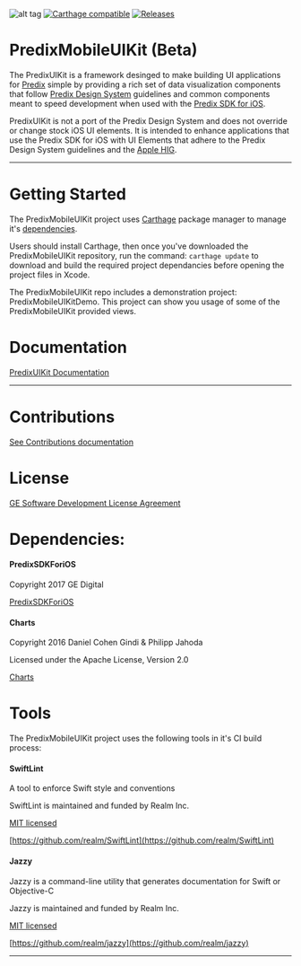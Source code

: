 ![alt tag](./Assets/PredixMobileUIKitTitle.png)
[![Carthage compatible](https://img.shields.io/badge/Carthage-compatible-4BC51D.svg?style=flat)](https://github.com/Carthage/Carthage)
[![Releases](https://img.shields.io/badge/Release-0.3-blue.svg)](https://github.com/PredixDev/PredixMobileUIKit/releases)

PredixMobileUIKit (Beta)
====

The PredixUIKit is a framework desinged to make building UI applications for [Predix](https://predix.io) simple by providing a rich set of data visualization components that follow [Predix Design System](https://www.predix-ui.com/#/develop/mobile) guidelines and common components meant to speed development when used with the [Predix SDK for iOS](https://github.com/predixdev/predixsdkforios). 

PredixUIKit is not a port of the Predix Design System and does not override or change stock iOS UI elements.  It is intended to enhance applications that use the Predix SDK for iOS with UI Elements that adhere to the Predix Design System guidelines and the [Apple HIG](https://developer.apple.com/ios/human-interface-guidelines/overview/themes/).

---
Getting Started
====
The PredixMobileUIKit project uses [Carthage](https://github.com/Carthage/Carthage) package manager to manage it's [dependencies](#dependencies).

Users should install Carthage, then once you've downloaded the PredixMobileUIKit repository, run the command: `carthage update` to download and build the required project dependancies before opening the project files in Xcode.

The PredixMobileUIKit repo includes a demonstration project: PredixMobileUIKitDemo. This project can show you usage of some of the PredixMobileUIKit provided views. 

Documentation
====

[PredixUIKit Documentation](https://github.com/PredixDev/PredixMobileUIKit/wiki)

---

Contributions
====
[See Contributions documentation](Contributions.md)

License
====
[GE Software Development License Agreement](LICENSE.md)

<a name="dependencies"></a>
Dependencies:
====
#### PredixSDKForiOS
Copyright 2017 GE Digital

[PredixSDKForiOS](https://github.com/PredixDev/PredixSDKForiOS)

#### Charts
Copyright 2016 Daniel Cohen Gindi & Philipp Jahoda

Licensed under the Apache License, Version 2.0

[Charts](https://github.com/danielgindi/Charts)

Tools
====
The PredixMobileUIKit project uses the following tools in it's CI build process:

#### SwiftLint
A tool to enforce Swift style and conventions

SwiftLint is maintained and funded by Realm Inc.

[MIT licensed](https://github.com/realm/SwiftLint/blob/master/LICENSE)

[https://github.com/realm/SwiftLint](https://github.com/realm/SwiftLint)

#### Jazzy
Jazzy is a command-line utility that generates documentation for Swift or Objective-C

Jazzy is maintained and funded by Realm Inc.

[MIT licensed](https://github.com/realm/jazzy/blob/master/LICENSE)

[https://github.com/realm/jazzy](https://github.com/realm/jazzy)

---

